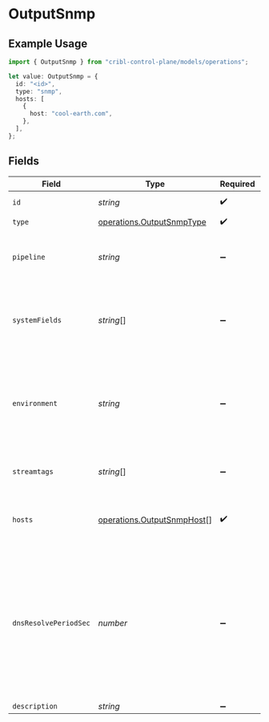 # OutputSnmp

## Example Usage

```typescript
import { OutputSnmp } from "cribl-control-plane/models/operations";

let value: OutputSnmp = {
  id: "<id>",
  type: "snmp",
  hosts: [
    {
      host: "cool-earth.com",
    },
  ],
};
```

## Fields

| Field                                                                                                                                                                     | Type                                                                                                                                                                      | Required                                                                                                                                                                  | Description                                                                                                                                                               |
| ------------------------------------------------------------------------------------------------------------------------------------------------------------------------- | ------------------------------------------------------------------------------------------------------------------------------------------------------------------------- | ------------------------------------------------------------------------------------------------------------------------------------------------------------------------- | ------------------------------------------------------------------------------------------------------------------------------------------------------------------------- |
| `id`                                                                                                                                                                      | *string*                                                                                                                                                                  | :heavy_check_mark:                                                                                                                                                        | Unique ID for this output                                                                                                                                                 |
| `type`                                                                                                                                                                    | [operations.OutputSnmpType](../../models/operations/outputsnmptype.md)                                                                                                    | :heavy_check_mark:                                                                                                                                                        | N/A                                                                                                                                                                       |
| `pipeline`                                                                                                                                                                | *string*                                                                                                                                                                  | :heavy_minus_sign:                                                                                                                                                        | Pipeline to process data before sending out to this output                                                                                                                |
| `systemFields`                                                                                                                                                            | *string*[]                                                                                                                                                                | :heavy_minus_sign:                                                                                                                                                        | Fields to automatically add to events, such as cribl_pipe. Supports wildcards.                                                                                            |
| `environment`                                                                                                                                                             | *string*                                                                                                                                                                  | :heavy_minus_sign:                                                                                                                                                        | Optionally, enable this config only on a specified Git branch. If empty, will be enabled everywhere.                                                                      |
| `streamtags`                                                                                                                                                              | *string*[]                                                                                                                                                                | :heavy_minus_sign:                                                                                                                                                        | Tags for filtering and grouping in @{product}                                                                                                                             |
| `hosts`                                                                                                                                                                   | [operations.OutputSnmpHost](../../models/operations/outputsnmphost.md)[]                                                                                                  | :heavy_check_mark:                                                                                                                                                        | One or more SNMP destinations to forward traps to                                                                                                                         |
| `dnsResolvePeriodSec`                                                                                                                                                     | *number*                                                                                                                                                                  | :heavy_minus_sign:                                                                                                                                                        | How often to resolve the destination hostname to an IP address. Ignored if all destinations are IP addresses. A value of 0 means every trap sent will incur a DNS lookup. |
| `description`                                                                                                                                                             | *string*                                                                                                                                                                  | :heavy_minus_sign:                                                                                                                                                        | N/A                                                                                                                                                                       |